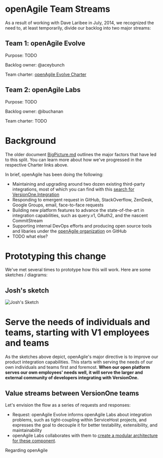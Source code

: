 # openAgile Team Streams

As a result of working with Dave Laribee in July, 2014, we recognized the need to, at least temporarily, divide our backlog into two major streams:

## Team 1: openAgile Evolve

Purpose: TODO

Backlog owner: @aceybunch

Team charter: [openAgile Evolve Charter](https://github.com/versionone/openAgile/blob/master/Evolve/Charter.md)

## Team 2: openAgile Labs

Purpose: TODO

Backlog owner: @ibuchanan

Team charter: TODO

# Background

The older document [BigPicture.md](https://github.com/versionone/openAgile/blob/master/VersionOne/Artifacts/BigPicture.md) outlines the major factors that have led to this split. You can learn more about how we've progressed in the respective Charter links above. 

In brief, openAgile has been doing the following:

* Maintaining and upgrading around two dozen existing third-party integrations, most of which you can find with this [search for VersionOne.Integration](https://github.com/versionone?page=2&query=VersionOne.Integration)
* Responding to emergent request in GitHub, StackOverflow, ZenDesk, Google Groups, email, face-to-face requests
* Building new platform features to advance the state-of-the-art in integration capabilities, such as query.v1, OAuth2, and the nascent CommitStream
* Supporting internal DevOps efforts and producing open source tools and libaries under the [openAgile organization](http://www.github.com/openAgile) on GitHub
* TODO what else?


# Prototyping this change

We've met several times to prototype how this will work. Here are some sketches / diagrams:

## Josh's sketch

![Josh's Sketch](https://s3.amazonaws.com/uploads.hipchat.com/12722/130235/M5wJrLZtn4tDrF6/upload.png)

# Serve the needs of individuals and teams, starting with V1 employees and teams

As the sketches above depict, openAgile's major directive is to improve our product integration capabilities. This starts with serving the needs of our own individuals and teams first and foremost. **When our open platform serves our own employees' needs well, it will serve the larger and external community of developers integrating with VersionOne.**

## Value streams between VersionOne teams

Let's envision the flow as a series of requests and responses:

* Request: openAgile Evolve informs openAgile Labs about integration problems, such as tight-coupling within ServiceHost projects, and expresses the goal to decouple it for better testability, extensibility, and maintainability
 * openAgile Labs collaborates with them to [create a modular architecture for these component](https://github.com/JogoShugh/ModularAspNetMvc/blob/master/new/Programming-with-Modules-MEF-CSharp.md).








Regarding openAgile 
